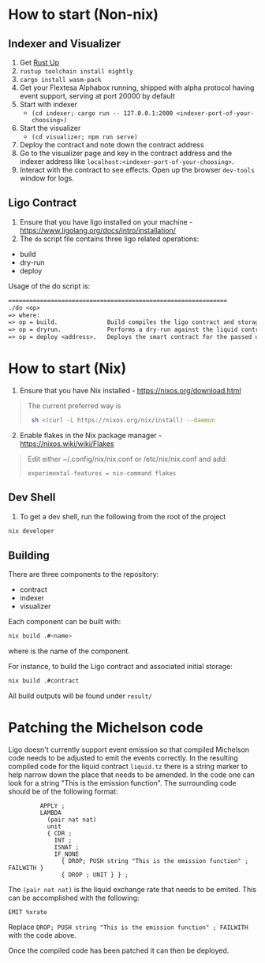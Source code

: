 # How to start (Non-nix)

## Indexer and Visualizer

1. Get [Rust Up](https://rustup.rs)
2. `rustup toolchain install nightly`
3. `cargo install wasm-pack`
4. Get your Flextesa Alphabox running, shipped with alpha protocol having event support, serving at port 20000 by default
4. Start with indexer
    - `(cd indexer; cargo run -- 127.0.0.1:2000 <indexer-port-of-your-choosing>)`
5. Start the visualizer
    - `(cd visualizer; npm run serve)`
6. Deploy the contract and note down the contract address
7. Go to the visualizer page and key in the contract address and the indexer address like `localhost:<indexer-port-of-your-choosing>`.
8. Interact with the contract to see effects. Open up the browser `dev-tools` window for logs.

## Ligo Contract

1. Ensure that you have ligo installed on your machine - https://www.ligolang.org/docs/intro/installation/
2. The `do` script file contains three ligo related operations:
- build
- dry-run
- deploy

Usage of the do script is:

```txt
==============================================================
./do <op>
=> where:
=> op = build.              Build compiles the ligo contract and storage
=> op = dryrun.             Performs a dry-run against the liquid contract that deposits a test amount of XTZ
=> op = deploy <address>.   Deploys the smart contract for the passed user address
```

# How to start (Nix)

1. Ensure that you have Nix installed - https://nixos.org/download.html

> The current preferred way is
>  ```bash
>   sh <(curl -L https://nixos.org/nix/install) --daemon
>  ```

2. Enable flakes in the Nix package manager - https://nixos.wiki/wiki/Flakes

> Edit either ~/.config/nix/nix.conf or /etc/nix/nix.conf and add:
> ```
> experimental-features = nix-command flakes
> ```

## Dev Shell

1. To get a dev shell, run the following from the root of the project

```bash
nix developer
```

## Building

There are three components to the repository:
- contract
- indexer
- visualizer

Each component can be built with:
```bash
nix build .#<name>
```
where <name> is the name of the component.

For instance, to build the Ligo contract and associated initial storage:

```bash
nix build .#contract
```
All build outputs will be found under `result/`


# Patching the Michelson code

Ligo doesn't currently support event emission so that compiled Michelson code needs to be adjusted to emit the events correctly.  In the resulting compiled code for the liquid contract `liquid.tz` there is a string marker to help narrow down the place that needs to be amended.  In the code one can look for a string "This is the emission function".  The surrounding code should be of the following format:

```Michelson
         APPLY ;
         LAMBDA
           (pair nat nat)
           unit
           { CDR ;
             INT ;
             ISNAT ;
             IF_NONE
               { DROP; PUSH string "This is the emission function" ; FAILWITH }
               { DROP ; UNIT } } ;
```

The `(pair nat nat)` is the liquid exchange rate that needs to be emited.  This can be accomplished with the following:

```Michelson
EMIT %xrate
```
Replace `DROP; PUSH string "This is the emission function" ; FAILWITH` with the code above.

Once the compiled code has been patched it can then be deployed.

